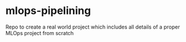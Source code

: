 # mlops-pipelining
Repo to create a real world project which includes all details of a proper MLOps project from scratch
